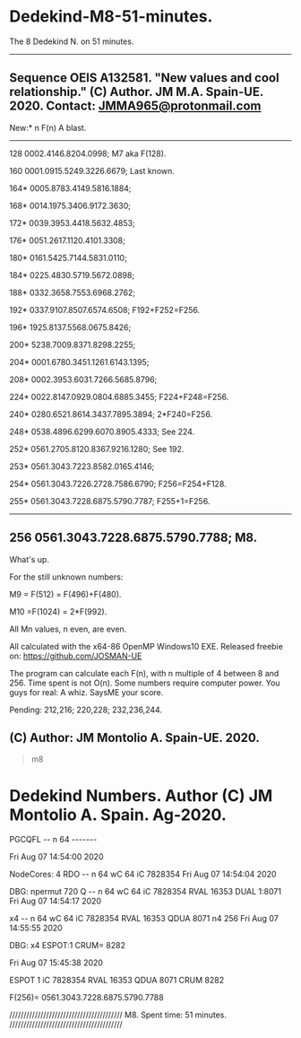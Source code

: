 # Dedekind-M8-51-minutes.
The 8 Dedekind N. on 51 minutes.

--------------------------------------------------------
Sequence OEIS A132581.
"New values and cool relationship."
(C) Author. JM M.A. Spain-UE. 2020.
Contact: JMMA965@protonmail.com
--------------------------------------------------------

New:*
n     F(n)                          A blast.
----  ----------------------------- --------------------
128            0002.4146.8204.0998; M7 aka F(128).

160       0001.0915.5249.3226.6679; Last known. 

164*      0005.8783.4149.5816.1884;

168*      0014.1975.3406.9172.3630;

172*      0039.3953.4418.5632.4853; 

176*      0051.2617.1120.4101.3308;

180*      0161.5425.7144.5831.0110; 

184*      0225.4830.5719.5672.0898;

188*      0332.3658.7553.6968.2762;

192*      0337.9107.8507.6574.6508; F192+F252=F256. 

196*      1925.8137.5568.0675.8426;

200*      5238.7009.8371.8298.2255; 

204* 0001.6780.3451.1261.6143.1395; 

208* 0002.3953.6031.7266.5685.8796;

224* 0022.8147.0929.0804.6885.3455; F224+F248=F256.

240* 0280.6521.8614.3437.7895.3894; 2*F240=F256.

248* 0538.4896.6299.6070.8905.4333; See 224. 

252* 0561.2705.8120.8367.9216.1280; See 192.

253* 0561.3043.7223.8582.0165.4146;

254* 0561.3043.7226.2728.7586.6790; F256=F254+F128.

255* 0561.3043.7228.6875.5790.7787; F255+1=F256.

---
256  0561.3043.7228.6875.5790.7788; M8.
---------------------------------------------------------

What's up.

For the still unknown numbers: 

M9 = F(512)  = F(496)+F(480).

M10 =F(1024) = 2*F(992).

All Mn values, n even, are even.

All calculated with the x64-86 OpenMP Windows10 EXE.
Released freebie on: https://github.com/JOSMAN-UE  

The program can calculate each F(n),
with n multiple of 4 between 8 and 256.
Time spent is not O(n). 
Some numbers require computer power.
You guys for real: A whiz. SaysME your score.
 

Pending: 212,216; 220,228; 232,236,244.


(C) Author: JM Montolio A. Spain-UE. 2020.
----------------------------------------------------

>m8

Dedekind Numbers.
  Author (C) JM Montolio A. Spain. Ag-2020.
===========================
PGCQFL -- n 64 -------


Fri Aug 07 14:54:00 2020

NodeCores: 4
RDO -- n 64 wC 64 iC  7828354
Fri Aug 07 14:54:04 2020

DBG: npermut 720
Q -- n 64 wC 64 iC 7828354 RVAL 16353 DUAL 1:8071
Fri Aug 07 14:54:17 2020

x4 -- n 64 wC 64 iC 7828354 RVAL 16353 QDUA 8071 n4 256
Fri Aug 07 14:55:55 2020

DBG:  x4 ESPOT:1 CRUM= 8282

Fri Aug 07 15:45:38 2020

ESPOT 1 iC 7828354 RVAL 16353 QDUA 8071 CRUM 8282

F(256)=           0561.3043.7228.6875.5790.7788
>

////////////////////////////////////////
M8. Spent time: 51 minutes. 
////////////////////////////////////////
